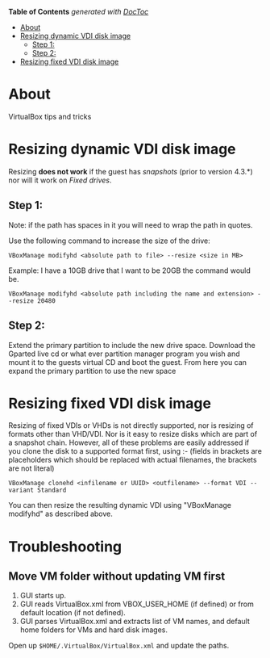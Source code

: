 <!-- START doctoc generated TOC please keep comment here to allow auto update -->
<!-- DON'T EDIT THIS SECTION, INSTEAD RE-RUN doctoc TO UPDATE -->
**Table of Contents**  *generated with [DocToc](https://github.com/thlorenz/doctoc)*

- [About](#about)
- [Resizing dynamic VDI disk image](#resizing-dynamic-vdi-disk-image)
  - [Step 1:](#step-1)
  - [Step 2:](#step-2)
- [Resizing fixed VDI disk image](#resizing-fixed-vdi-disk-image)

<!-- END doctoc generated TOC please keep comment here to allow auto update -->

# About

VirtualBox tips and tricks

# Resizing dynamic VDI disk image

Resizing **does not work** if the guest has *snapshots* (prior to version 4.3.*) nor will it work on *Fixed drives*.

## Step 1:

Note: if the path has spaces in it you will need to wrap the path in quotes.
   
Use the following command to increase the size of the drive:

```
VBoxManage modifyhd <absolute path to file> --resize <size in MB>
````

Example: I have a 10GB drive that I want to be 20GB the command would be.

```
VBoxManage modifyhd <absolute path including the name and extension> --resize 20480
```

## Step 2:

Extend the primary partition to include the new drive space. Download the Gparted live cd or what ever partition manager program you wish and mount it to the guests virtual CD and boot the guest.
From here you can expand the primary partition to use the new space

# Resizing fixed VDI disk image

Resizing of fixed VDIs or VHDs is not directly supported, nor is resizing of formats other than VHD/VDI. Nor is it easy to resize disks which are part of a snapshot chain. However, all of these problems are easily addressed if you clone the disk to a supported format first, using :-
(fields in brackets are placeholders which should be replaced with actual filenames, the brackets are not literal)

```
VBoxManage clonehd <infilename or UUID> <outfilename> --format VDI --variant Standard
```

You can then resize the resulting dynamic VDI using "VBoxManage modifyhd" as described above.

# Troubleshooting

## Move VM folder without updating VM first

1. GUI starts up.
2. GUI reads VirtualBox.xml from VBOX_USER_HOME (if defined) or from default location (if not defined).
3. GUI parses VirtualBox.xml and extracts list of VM names, and default home folders for VMs and hard disk images.

Open up `$HOME/.VirtualBox/VirtualBox.xml` and update the paths.

